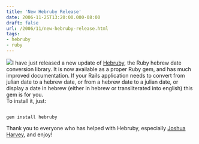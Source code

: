 ```yaml
---
title: 'New Hebruby Release'
date: 2006-11-25T13:20:00.000-08:00
draft: false
url: /2006/11/new-hebruby-release.html
tags: 
- hebruby
- ruby
---
```


[![](http://www.kabbalah.com/k/images/72namessml.gif)](http://www.kabbalah.com/k/images/72namessml.gif)I have just released a new update of [Hebruby](http://rubyforge.org/projects/hebruby/), the Ruby hebrew date conversion library. It is now available as a proper Ruby gem, and has much improved documentation. If your Rails application needs to convert from julian date to a hebrew date, or from a hebrew date to a julian date, or display a date in hebrew (either in hebrew or transliterated into english) this gem is for you.  
To install it, just:  
```
  
gem install hebruby  

```  
Thank you to everyone who has helped with Hebruby, especially [Joshua Harvey](http://shnoo.gr/), and enjoy!